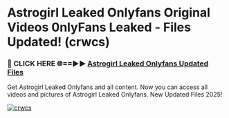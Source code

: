 # Astrogirl Leaked Onlyfans Original Videos 0nlyFans Leaked - Files Updated! (crwcs)

<h3>🔴 CLICK HERE 🌐==►► <a href="https://tinyurl.com/ms9xzufz" rel="nofollow">Astrogirl Leaked Onlyfans Updated Files</a></h3>

Get Astrogirl Leaked Onlyfans and all content. Now you can access all videos and pictures of Astrogirl Leaked Onlyfans. New Updated Files 2025!

[![crwcs](https://i.imgur.com/ppqm5kG.gif)](https://tinyurl.com/ms9xzufz)
